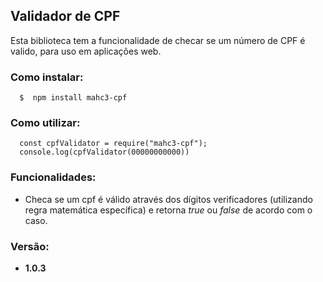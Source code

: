 ## Validador de CPF

Esta biblioteca tem a funcionalidade de checar se um número de CPF é valido, para uso em aplicações web. 

### Como instalar:

```
  $  npm install mahc3-cpf
```

### Como utilizar:

``` 
  const cpfValidator = require("mahc3-cpf");
  console.log(cpfValidator(00000000000)) 
 ```

### Funcionalidades: 
* Checa se um cpf é válido através dos dígitos verificadores (utilizando regra matemática específica) e retorna *true* ou *false* de acordo com o caso.

### Versão:
* **1.0.3**
